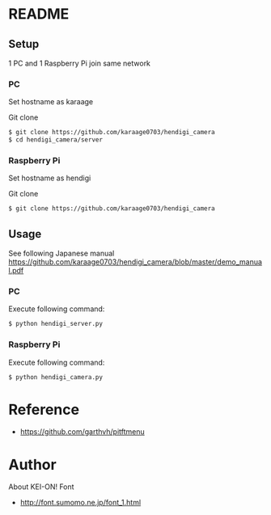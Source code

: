# README #

## Setup
1 PC and 1 Raspberry Pi join same network

### PC
Set hostname as karaage

Git clone
```sh
$ git clone https://github.com/karaage0703/hendigi_camera
$ cd hendigi_camera/server
```

### Raspberry Pi
Set hostname as hendigi

Git clone
```sh
$ git clone https://github.com/karaage0703/hendigi_camera
```

## Usage
See following Japanese manual  
https://github.com/karaage0703/hendigi_camera/blob/master/demo_manual.pdf

### PC
Execute following command:
```sh
$ python hendigi_server.py
```

### Raspberry Pi
Execute following command:
```sh
$ python hendigi_camera.py
```


# Reference
- https://github.com/garthvh/pitftmenu

# Author
About KEI-ON! Font
- http://font.sumomo.ne.jp/font_1.html
